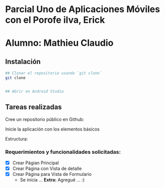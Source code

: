 # Parcial Uno de Aplicaciones Móviles con el Porofe ilva, Erick

# Alumno: Mathieu Claudio

## Instalación
```bash
## Clonar el repositorio usando `git clone`
git clone 


## Abrir en Android Studio

```


## Tareas realizadas
Cree un repositorio público en Github: 

Inicie la aplicación con los elementos básicos

Estructura:


### Requerimientos y funcionalidades solicitadas:
- [x] Crear Págian Principal
- [x] Crear Página con Vista de detalle
- [x] Crear Página para Vista de Formulario
    - Se inicia ...
      **Extra:** Agregué ... :)



